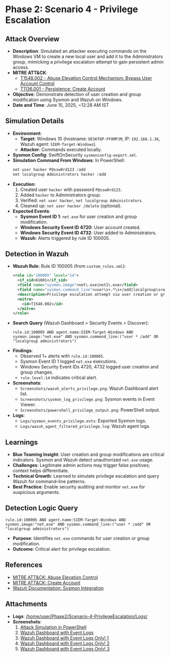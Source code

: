 # Phase 2: Scenario 4 - Privilege Escalation

## Attack Overview
- **Description**: Simulated an attacker executing commands on the Windows VM to create a new local user and add it to the Administrators group, mimicking a privilege escalation attempt to gain persistent admin access.
- **MITRE ATT&CK**: 
  - [T1548.002 - Abuse Elevation Control Mechanism: Bypass User Account Control](https://attack.mitre.org/techniques/T1548/002/)
  - [T1136.001 - Persistence: Create Account](https://attack.mitre.org/techniques/T1136/001/)
- **Objective**: Demonstrate detection of user creation and group modification using Sysmon and Wazuh on Windows.
- **Date and Time**: June 15, 2025, ~12:28 AM IST

## Simulation Details
- **Environment**: 
  - **Target**: Windows 10 (hostname: `DESKTOP-FF0MPJM`, IP: `192.168.1.36`, Wazuh agent: `SIEM-Target-Windows`).
  - **Attacker**: Commands executed locally.
- **Sysmon Config**: SwiftOnSecurity `sysmonconfig-export.xml`.
- **Simulation Command From Windows**:
  In PowerShell:
  ```powershell
  net user hacker P@ssw0rd123 /add
  net localgroup Administrators hacker /add
  ```
- **Execution**:
  1. Created user `hacker` with password `P@ssw0rd123`.
  2. Added `hacker` to Administrators group.
  3. Verified: `net user hacker`, `net localgroup Administrators`.
  4. Cleaned up: `net user hacker /delete` (optional).
- **Expected Events**:
  - **Sysmon Event ID 1**: `net.exe` for user creation and group modification.
  - **Windows Security Event ID 4720**: User account created.
  - **Windows Security Event ID 4732**: User added to Administrators.
  - **Wazuh**: Alerts triggered by rule ID 100005.

## Detection in Wazuh
- **Wazuh Rule**: Rule ID 100005 (from `custom_rules.xml`):
  ```xml
  <rule id="100005" level="14">
    <if_sid>61601</if_sid>
    <field name="sysmon.image">net\.exe|net1\.exe</field>
    <field name="sysmon.command_line">user\s+.*\s+/add|localgroup\s+administrators</field>
    <description>Privilege escalation attempt via user creation or group modification</description>
    <mitre>
      <id>T1548.002</id>
    </mitre>
  </rule>
  ```
- **Search Query** (Wazuh Dashboard > Security Events > Discover):
  ```kql
  rule.id:100005 AND agent.name:SIEM-Target-Windows AND sysmon.image:"net.exe" AND sysmon.command_line:("user * /add" OR "localgroup administrators")
  ```
- **Findings**:
  - Observed 1+ alerts with `rule.id:100005`.
  - Sysmon Event ID 1 logged `net.exe` executions.
  - Windows Security Event IDs 4720, 4732 logged user creation and group changes.
  - `rule.level:14` indicates critical alert.
- **Screenshots**:
  - `Screenshots/wazuh_alerts_privilege.png`: Wazuh Dashboard alert list.
  - `Screenshots/sysmon_log_privilege.png`: Sysmon events in Event Viewer.
  - `Screenshots/powershell_privilege_output.png`: PowerShell output.
- **Logs**:
  - `Logs/sysmon_events_privilege.evtx`: Exported Sysmon logs.
  - `Logs/wazuh_agent_filtered_privilege.log`: Wazuh agent logs.

## Learnings
- **Blue Teaming Insight**: User creation and group modifications are critical indicators. Sysmon and Wazuh detect unauthorized `net.exe` usage.
- **Challenges**: Legitimate admin actions may trigger false positives; context helps differentiate.
- **Technical Growth**: Learned to simulate privilege escalation and query Wazuh for command-line patterns.
- **Best Practice**: Enable security auditing and monitor `net.exe` for suspicious arguments.

## Detection Logic Query
```kql
rule.id:100005 AND agent.name:SIEM-Target-Windows AND sysmon.image:"net.exe" AND sysmon.command_line:("user * /add" OR "localgroup administrators")
```
- **Purpose**: Identifies `net.exe` commands for user creation or group modification.
- **Outcome**: Critical alert for privilege escalation.

## References
- [MITRE ATT&CK: Abuse Elevation Control](https://attack.mitre.org/techniques/T1548/002/)
- [MITRE ATT&CK: Create Account](https://attack.mitre.org/techniques/T1136/001/)
- [Wazuh Documentation: Sysmon Integration](https://documentation.wazuh.com/current/user-manual/ruleset/sysmon.html)

## Attachments
- **Logs**: [/home/user/Phase2/Scenario-4-PrivilegeEscalation/Logs/](/DetectAndDefend/phase2/Scenario-4-PrivilgeEscalation/Logs/)
- **Screenshots**:
  1. [Attack Simulation in PowerShell](/DetectAndDefend/phase2/Scenario-4-PrivilgeEscalation/Screenshots/powershell.png)
  2. [Wazuh Dashboard with Event Logs](/DetectAndDefend/phase2/Scenario-4-PrivilgeEscalation/Screenshots/wazuh-db-logs.png)
  3. [Wazuh Dashboard with Event Logs Only! 1 ](/DetectAndDefend/phase2/Scenario-4-PrivilgeEscalation/Screenshots/log1.png)
  4. [Wazuh Dashboard with Event Logs Only! 2](/DetectAndDefend/phase2/Scenario-4-PrivilgeEscalation/Screenshots/log2.png)
  5. [Wazuh Dashboard with Event Logs Only! 3](/DetectAndDefend/phase2/Scenario-4-PrivilgeEscalation/Screenshots/log3.png)